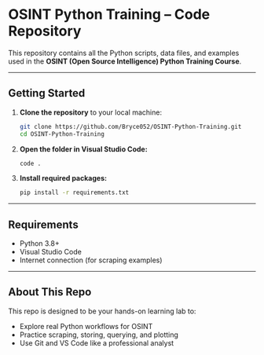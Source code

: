 # OSINT Python Training – Code Repository

This repository contains all the Python scripts, data files, and examples used in the **OSINT (Open Source Intelligence) Python Training Course**.

---

## Getting Started

1. **Clone the repository** to your local machine:

    ```bash
    git clone https://github.com/Bryce052/OSINT-Python-Training.git
    cd OSINT-Python-Training
    ```

2. **Open the folder in Visual Studio Code:**

    ```bash
    code .
    ```

3. **Install required packages:**

    ```bash
    pip install -r requirements.txt
    ```

---

## Requirements

- Python 3.8+
- Visual Studio Code
- Internet connection (for scraping examples)

---

## About This Repo

This repo is designed to be your hands-on learning lab to:

- Explore real Python workflows for OSINT
- Practice scraping, storing, querying, and plotting
- Use Git and VS Code like a professional analyst
